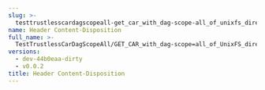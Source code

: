 ```yaml
---
slug: >-
  testtrustlesscardagscopeall-get_car_with_dag-scope-all_of_unixfs_directory_with_multiple_files_(format-car)-header_content-disposition
name: Header Content-Disposition
full_name: >-
  TestTrustlessCarDagScopeAll/GET_CAR_with_dag-scope=all_of_UnixFS_directory_with_multiple_files_(format=car)/Header_Content-Disposition
versions:
  - dev-44b0eaa-dirty
  - v0.0.2
title: Header Content-Disposition
---
```



